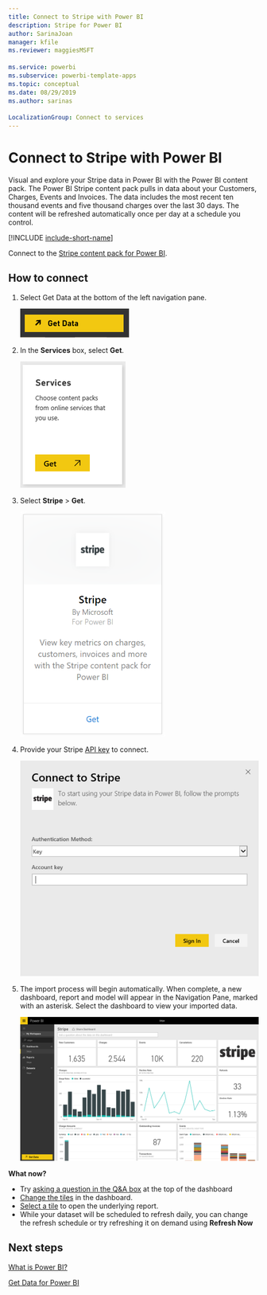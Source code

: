 ```yaml
---
title: Connect to Stripe with Power BI
description: Stripe for Power BI
author: SarinaJoan
manager: kfile
ms.reviewer: maggiesMSFT

ms.service: powerbi
ms.subservice: powerbi-template-apps
ms.topic: conceptual
ms.date: 08/29/2019
ms.author: sarinas

LocalizationGroup: Connect to services
---
```

# Connect to Stripe with Power BI
Visual and explore your Stripe data in Power BI with the Power BI content pack. The Power BI Stripe content pack pulls in data about your Customers, Charges, Events and Invoices. The data includes the most recent ten thousand events and five thousand charges over the last 30 days. The content will be refreshed automatically once per day at a schedule you control. 

[!INCLUDE [include-short-name](./includes/service-deprecate-content-packs.md)]

Connect to the [Stripe content pack for Power BI](https://app.powerbi.com/getdata/services/stripe).

## How to connect
1. Select Get Data at the bottom of the left navigation pane.  
   
    ![](media/service-connect-to-stripe/getdata.png)
2. In the **Services** box, select **Get**.  
   
    ![](media/service-connect-to-stripe/services.png)  
3. Select **Stripe** &gt; **Get**.  
   
    ![](media/service-connect-to-stripe/stripe.png)  
4. Provide your Stripe [API key](https://dashboard.stripe.com/account/apikeys) to connect.  
   
    ![](media/service-connect-to-stripe/creds.png)
5. The import process will begin automatically. When complete, a new dashboard, report and model will appear in the Navigation Pane, marked with an asterisk. Select the dashboard to view your imported data.
   
    ![](media/service-connect-to-stripe/dashboard.png)

**What now?**

* Try [asking a question in the Q&A box](consumer/end-user-q-and-a.md) at the top of the dashboard
* [Change the tiles](service-dashboard-edit-tile.md) in the dashboard.
* [Select a tile](consumer/end-user-tiles.md) to open the underlying report.
* While your dataset will be scheduled to refresh daily, you can change the refresh schedule or try refreshing it on demand using **Refresh Now**

## Next steps
[What is Power BI?](designer/power-bi-overview.md)

[Get Data for Power BI](service-get-data.md)


